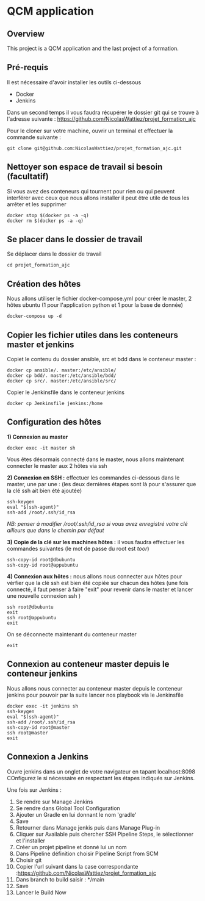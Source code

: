 # QCM application

## Overview

This project is a QCM application and the last project of a formation.


## Pré-requis 

Il est nécessaire d'avoir installer les outils ci-dessous 
- Docker
- Jenkins

Dans un second temps il vous faudra récupérer le dossier git qui se trouve à l'adresse suivante : https://github.com/NicolasWattiez/projet_formation_ajc

Pour le cloner sur votre machine, ouvrir un terminal et effectuer la commande suivante :
```
git clone git@github.com:NicolasWattiez/projet_formation_ajc.git
```
## Nettoyer son espace de travail si besoin (facultatif) 

Si vous avez des conteneurs qui tournent pour rien ou qui peuvent interférer avec ceux que nous allons installer il peut être utile de tous les arrêter et les supprimer 
``` 
docker stop $(docker ps -a -q)
docker rm $(docker ps -a -q)
```

## Se placer dans le dossier de travail

Se déplacer dans le dossier de travail 
```
cd projet_formation_ajc
```

## Création des hôtes

Nous allons utiliser le fichier docker-compose.yml pour créer le master, 2 hôtes ubuntu (1 pour l'application python et 1 pour la base de donnée) 

```
docker-compose up -d
```

## Copier les fichier utiles dans les conteneurs master et jenkins

Copiet le contenu du dossier ansible, src et bdd dans le conteneur master : 
```
docker cp ansible/. master:/etc/ansible/
docker cp bdd/. master:/etc/ansible/bdd/
docker cp src/. master:/etc/ansible/src/
```
Copier le Jenkinsfile dans le conteneur jenkins
```
docker cp Jenkinsfile jenkins:/home
```

## Configuration des hôtes

__1) Connexion au master__

```
docker exec -it master sh
```
Vous êtes désormais connecté dans le master, nous allons maintenant connecter le master aux 2 hôtes via ssh 

__2) Connexion en SSH :__ effectuer les commandes ci-dessous dans le master, une par une : (les deux dernières étapes sont là pour s'assurer que la clé ssh ait bien été ajoutée)

```
ssh-keygen
eval "$(ssh-agent)"
ssh-add /root/.ssh/id_rsa
```
*NB: penser à modifier /root/.ssh/id_rsa si vous avez enregistré votre clé ailleurs que dans le chemin par défaut*

__3) Copie de la clé sur les machines hôtes :__  il vous faudra effectuer les commandes suivantes (le mot de passe du root est *toor*)

```
ssh-copy-id root@dbubuntu 
ssh-copy-id root@appubuntu
```

__4) Connexion aux hôtes :__ nous allons nous connecter aux hôtes pour vérfier que la clé ssh est bien été copiée sur chacun des hôtes (une fois connecté, il faut penser à faire "exit" pour revenir dans le master et lancer une nouvelle connexion ssh )

```
ssh root@dbubuntu
exit
ssh root@appubuntu
exit
```
On se déconnecte maintenant du conteneur master
```
exit
```

## Connexion au conteneur master depuis le conteneur jenkins
Nous allons nous connecter au conteneur master depuis le conteneur jenkins pour pouvoir par la suite lancer nos playbook via le Jenkinsfile

``` 
docker exec -it jenkins sh
ssh-keygen
eval "$(ssh-agent)"
ssh-add /root/.ssh/id_rsa
ssh-copy-id root@master
ssh root@master
exit
```

## Connexion a Jenkins
Ouvre jenkins dans un onglet de votre navigateur en tapant localhost:8098
COnfigurez le si nécessaire en respectant les étapes indiqués sur Jenkins. 

Une fois sur Jenkins :

1) Se rendre sur Manage Jenkins
2) Se rendre dans Global Tool Configuration 
3) Ajouter un Gradle en lui donnant le nom 'gradle'
4) Save
5) Retourner dans Manage jenkis puis dans Manage Plug-in
6) Cliquer sur Available puis chercher SSH Pipeline Steps, le sélectionner et l'installer
7) Créer un projet pipeline et donné lui un nom 
8) Dans Pipeline définition choisir Pipeline Script from SCM
9) Choisir git
10) Copier l'url suivant dans la case correspondante :https://github.com/NicolasWattiez/projet_formation_ajc
11) Dans branch to build saisir : */main
12) Save 
13) Lancer le Build Now
